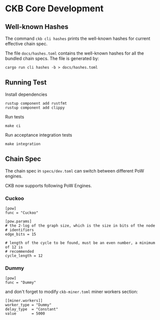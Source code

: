 # CKB Core Development

## Well-known Hashes

The command `ckb cli hashes` prints the well-known hashes for current
effective chain spec.

The file `docs/hashes.toml` contains the well-known hashes for all the bundled
chain specs. The file is generated by:

```
cargo run cli hashes -b > docs/hashes.toml
```

## Running Test

Install dependencies

```
rustup component add rustfmt
rustup component add clippy
```

Run tests

```
make ci
```

Run acceptance integration tests

```
make integration
```

## Chain Spec

The chain spec in `specs/dev.toml` can switch between different PoW engines.

CKB now supports following PoW Engines.

### Cuckoo

```
[pow]
func = "Cuckoo"

[pow.params]
# the 2-log of the graph size, which is the size in bits of the node
# identifiers
edge_bits = 15

# length of the cycle to be found, must be an even number, a minimum of 12 is
# recommended
cycle_length = 12
```

### Dummy

```
[pow]
func = "Dummy"
```

and don't forget to modify `ckb-miner.toml` miner workers section:

```
[[miner.workers]]
worker_type = "Dummy"
delay_type  = "Constant"
value       = 5000
```
